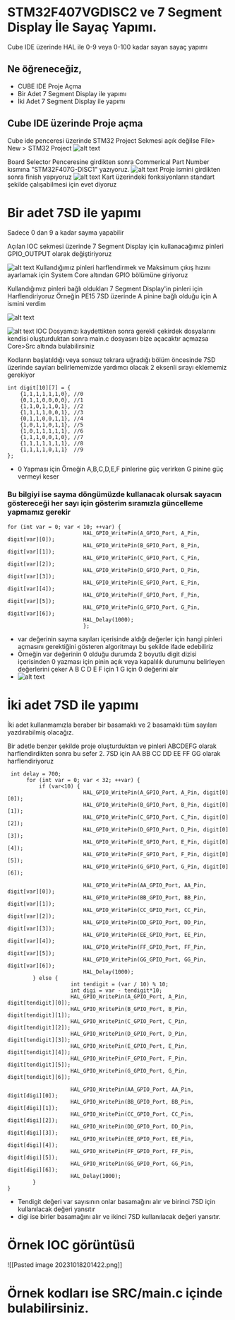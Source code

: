 # STM32F407VGDISC2 ve 7 Segment Display İle Sayaç Yapımı.
Cube IDE üzerinde HAL ile 0-9 veya 0-100 kadar sayan sayaç yapımı

## Ne öğreneceğiz,
* CUBE IDE Proje Açma
* Bir Adet 7 Segment Display ile yapımı
* İki Adet 7 Segment Display ile yapımı

## Cube IDE üzerinde Proje açma
Cube ide penceresi üzerinde STM32 Project Sekmesi açık değilse
File> New > STM32 Project
![alt text](https://github.com/MelihOzbk/STM32F407VGDISC2/blob/main/Proje%201/Pasted%20image%2020231018181824.png?raw=true)

Board Selector Penceresine girdikten sonra Commerical Part Number kısmına "STM32F407G-DISC1" yazıyoruz.
![alt text](https://github.com/MelihOzbk/STM32F407VGDISC2/blob/main/Proje%201/Pasted%20image%2020231018182121.png?raw=true)
Proje ismini girdikten sonra finish yapıyoruz 
![alt text](https://github.com/MelihOzbk/STM32F407VGDISC2/blob/main/Proje%201/Pasted%20image%2020231018182227.png?raw=true)
Kart üzerindeki fonksiyonların standart şekilde çalışabilmesi için evet diyoruz
# Bir adet 7SD ile yapımı
Sadece 0 dan 9 a kadar sayma yapabilir

Açılan IOC sekmesi üzerinde 7 Segment Display için kullanacağımız pinleri GPIO_OUTPUT olarak değiştiriyoruz

![alt text](https://github.com/MelihOzbk/STM32F407VGDISC2/blob/main/Proje%201/Pasted%20image%2020231018182712.png?raw=true)
Kullandığımız pinleri harflendirmek ve Maksimum çıkış hızını ayarlamak için System Core altından GPIO bölümüne giriyoruz

Kullandığımız pinleri bağlı oldukları 7 Segment Display'in pinleri için Harflendiriyoruz
Örneğin PE15 7SD üzerinde A pinine bağlı olduğu için A ismini verdim


![alt text](https://github.com/MelihOzbk/STM32F407VGDISC2/blob/main/Proje%201/Pasted%20image%2020231018182921.png?raw=true)

![alt text](https://github.com/MelihOzbk/STM32F407VGDISC2/blob/main/Proje%201/150px-7_Segment_Display_with_Labeled_Segments.svg.png)
IOC Dosyamızı kaydettikten sonra gerekli çekirdek dosyalarını kendisi oluşturduktan sonra main.c dosyasını bize açacaktır açmazsa Core>Src altında bulabilirsiniz

Kodların başlatıldığı veya sonsuz tekrara uğradığı bölüm öncesinde 
7SD üzerinde sayıları belirlememizde yardımcı olacak 2 eksenli sırayı eklememiz gerekiyor

``` 
int digit[10][7] = {
    {1,1,1,1,1,1,0}, //0
    {0,1,1,0,0,0,0}, //1
    {1,1,0,1,1,0,1}, //2
    {1,1,1,1,0,0,1}, //3
    {0,1,1,0,0,1,1}, //4
    {1,0,1,1,0,1,1}, //5
    {1,0,1,1,1,1,1}, //6
    {1,1,1,0,0,1,0}, //7
    {1,1,1,1,1,1,1}, //8
    {1,1,1,1,0,1,1}  //9
};
```
* 0 Yapması için Örneğin A,B,C,D,E,F pinlerine güç verirken G pinine güç vermeyi keser
 ### Bu bilgiyi ise sayma döngümüzde kullanacak olursak sayacın göstereceği her sayı için gösterim sıramızla güncelleme yapmamız gerekir
``` 
for (int var = 0; var < 10; ++var) {
  			  	  	  	HAL_GPIO_WritePin(A_GPIO_Port, A_Pin, digit[var][0]);
  			  	  		HAL_GPIO_WritePin(B_GPIO_Port, B_Pin, digit[var][1]);
  			  	  		HAL_GPIO_WritePin(C_GPIO_Port, C_Pin, digit[var][2]);
  			  	  		HAL_GPIO_WritePin(D_GPIO_Port, D_Pin, digit[var][3]);
  			  	  		HAL_GPIO_WritePin(E_GPIO_Port, E_Pin, digit[var][4]);
  			  	  		HAL_GPIO_WritePin(F_GPIO_Port, F_Pin, digit[var][5]);
  			  	  		HAL_GPIO_WritePin(G_GPIO_Port, G_Pin, digit[var][6]);
  			  	  		HAL_Delay(1000);
  			  	  		};
``` 
 * var değerinin sayma sayıları içerisinde aldığı değerler için hangi pinleri açmasını gerektiğini gösteren algoritmayı bu şekilde ifade edebiliriz
 * Örneğin var değerinin 0 olduğu durumda 2 boyutlu digit dizisi içerisinden 0 yazması için pinin açık veya kapalılık durumunu belirleyen değerlerini çeker A B C D E F için 1 G için 0 değerini alır
 * ![alt text](https://github.com/MelihOzbk/STM32F407VGDISC2/blob/main/Proje%201/Pasted%20image%2020231018195046.png?raw=true)

# İki adet 7SD ile yapımı

İki adet kullanmamızla beraber bir basamaklı ve 2 basamaklı tüm sayıları yazdırabilmiş olacağız. 

Bir adetle benzer şekilde proje oluşturduktan ve pinleri ABCDEFG olarak harflendirdikten sonra bu sefer 2. 7SD için AA BB CC DD EE FF GG olarak harflendiriyoruz




```
 int delay = 700;
  	  for (int var = 0; var < 32; ++var) {
  		  if (var<10) {
  			  	  	  	HAL_GPIO_WritePin(A_GPIO_Port, A_Pin, digit[0][0]);
  			  	  		HAL_GPIO_WritePin(B_GPIO_Port, B_Pin, digit[0][1]);
  			  	  		HAL_GPIO_WritePin(C_GPIO_Port, C_Pin, digit[0][2]);
  			  	  		HAL_GPIO_WritePin(D_GPIO_Port, D_Pin, digit[0][3]);
  			  	  		HAL_GPIO_WritePin(E_GPIO_Port, E_Pin, digit[0][4]);
  			  	  		HAL_GPIO_WritePin(F_GPIO_Port, F_Pin, digit[0][5]);
  			  	  		HAL_GPIO_WritePin(G_GPIO_Port, G_Pin, digit[0][6]);

  			  	  		HAL_GPIO_WritePin(AA_GPIO_Port, AA_Pin, digit[var][0]);
  			  	  		HAL_GPIO_WritePin(BB_GPIO_Port, BB_Pin, digit[var][1]);
  			  	  		HAL_GPIO_WritePin(CC_GPIO_Port, CC_Pin, digit[var][2]);
  			  	  		HAL_GPIO_WritePin(DD_GPIO_Port, DD_Pin, digit[var][3]);
  			  	  		HAL_GPIO_WritePin(EE_GPIO_Port, EE_Pin, digit[var][4]);
  			  	  		HAL_GPIO_WritePin(FF_GPIO_Port, FF_Pin, digit[var][5]);
  			  	  		HAL_GPIO_WritePin(GG_GPIO_Port, GG_Pin, digit[var][6]);
  			  	  		HAL_Delay(1000);
  		} else {
  					int tendigit = (var / 10) % 10;
					int digi = var - tendigit*10;
					HAL_GPIO_WritePin(A_GPIO_Port, A_Pin, digit[tendigit][0]);
					HAL_GPIO_WritePin(B_GPIO_Port, B_Pin, digit[tendigit][1]);
					HAL_GPIO_WritePin(C_GPIO_Port, C_Pin, digit[tendigit][2]);
					HAL_GPIO_WritePin(D_GPIO_Port, D_Pin, digit[tendigit][3]);
					HAL_GPIO_WritePin(E_GPIO_Port, E_Pin, digit[tendigit][4]);
					HAL_GPIO_WritePin(F_GPIO_Port, F_Pin, digit[tendigit][5]);
					HAL_GPIO_WritePin(G_GPIO_Port, G_Pin, digit[tendigit][6]);

					HAL_GPIO_WritePin(AA_GPIO_Port, AA_Pin, digit[digi][0]);
					HAL_GPIO_WritePin(BB_GPIO_Port, BB_Pin, digit[digi][1]);
					HAL_GPIO_WritePin(CC_GPIO_Port, CC_Pin, digit[digi][2]);
					HAL_GPIO_WritePin(DD_GPIO_Port, DD_Pin, digit[digi][3]);
					HAL_GPIO_WritePin(EE_GPIO_Port, EE_Pin, digit[digi][4]);
					HAL_GPIO_WritePin(FF_GPIO_Port, FF_Pin, digit[digi][5]);
					HAL_GPIO_WritePin(GG_GPIO_Port, GG_Pin, digit[digi][6]);
					HAL_Delay(1000);
  		}
}
``` 

* Tendigit değeri var sayısının onlar basamağını alır ve birinci 7SD için kullanılacak değeri yansıtır
* digi ise birler basamağını alır ve ikinci 7SD kullanılacak değeri yansıtır.
# Örnek IOC görüntüsü

![[Pasted image 20231018201422.png]]
# Örnek kodları ise SRC/main.c içinde bulabilirsiniz.
